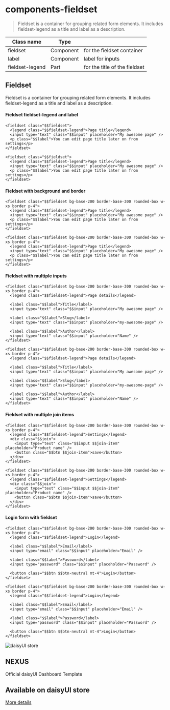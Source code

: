 # components-fieldset

> Fieldset is a container for grouping related form elements. It includes fieldset-legend as a title and label as a description.

| Class name      | Type      |                               |
| --------------- | --------- | ----------------------------- |
| fieldset        | Component | for the fieldset container    |
| label           | Component | label for inputs              |
| fieldset-legend | Part      | for the title of the fieldset |

## Fieldset

Fieldset is a container for grouping related form elements. It includes fieldset-legend as a title and label as a description.

[](#fieldset-fieldset-legend-and-label)

#### Fieldset fieldset-legend and label

```
<fieldset class="$$fieldset">
  <legend class="$$fieldset-legend">Page title</legend>
  <input type="text" class="$$input" placeholder="My awesome page" />
  <p class="$$label">You can edit page title later on from settings</p>
</fieldset>
```

```
<fieldset class="$$fieldset">
  <legend class="$$fieldset-legend">Page title</legend>
  <input type="text" class="$$input" placeholder="My awesome page" />
  <p class="$$label">You can edit page title later on from settings</p>
</fieldset>
```

[](#fieldset-with-background-and-border)

#### Fieldset with background and border

```
<fieldset class="$$fieldset bg-base-200 border-base-300 rounded-box w-xs border p-4">
  <legend class="$$fieldset-legend">Page title</legend>
  <input type="text" class="$$input" placeholder="My awesome page" />
  <p class="$$label">You can edit page title later on from settings</p>
</fieldset>
```

```
<fieldset class="$$fieldset bg-base-200 border-base-300 rounded-box w-xs border p-4">
  <legend class="$$fieldset-legend">Page title</legend>
  <input type="text" class="$$input" placeholder="My awesome page" />
  <p class="$$label">You can edit page title later on from settings</p>
</fieldset>
```

[](#fieldset-with-multiple-inputs)

#### Fieldset with multiple inputs

```
<fieldset class="$$fieldset bg-base-200 border-base-300 rounded-box w-xs border p-4">
  <legend class="$$fieldset-legend">Page details</legend>

  <label class="$$label">Title</label>
  <input type="text" class="$$input" placeholder="My awesome page" />

  <label class="$$label">Slug</label>
  <input type="text" class="$$input" placeholder="my-awesome-page" />

  <label class="$$label">Author</label>
  <input type="text" class="$$input" placeholder="Name" />
</fieldset>
```

```
<fieldset class="$$fieldset bg-base-200 border-base-300 rounded-box w-xs border p-4">
  <legend class="$$fieldset-legend">Page details</legend>

  <label class="$$label">Title</label>
  <input type="text" class="$$input" placeholder="My awesome page" />

  <label class="$$label">Slug</label>
  <input type="text" class="$$input" placeholder="my-awesome-page" />

  <label class="$$label">Author</label>
  <input type="text" class="$$input" placeholder="Name" />
</fieldset>
```

[](#fieldset-with-multiple-join-items)

#### Fieldset with multiple join items

```
<fieldset class="$$fieldset bg-base-200 border-base-300 rounded-box w-xs border p-4">
  <legend class="$$fieldset-legend">Settings</legend>
  <div class="$$join">
    <input type="text" class="$$input $$join-item" placeholder="Product name" />
    <button class="$$btn $$join-item">save</button>
  </div>
</fieldset>
```

```
<fieldset class="$$fieldset bg-base-200 border-base-300 rounded-box w-xs border p-4">
  <legend class="$$fieldset-legend">Settings</legend>
  <div class="$$join">
    <input type="text" class="$$input $$join-item" placeholder="Product name" />
    <button class="$$btn $$join-item">save</button>
  </div>
</fieldset>
```

[](#login-form-with-fieldset)

#### Login form with fieldset

```
<fieldset class="$$fieldset bg-base-200 border-base-300 rounded-box w-xs border p-4">
  <legend class="$$fieldset-legend">Login</legend>

  <label class="$$label">Email</label>
  <input type="email" class="$$input" placeholder="Email" />

  <label class="$$label">Password</label>
  <input type="password" class="$$input" placeholder="Password" />

  <button class="$$btn $$btn-neutral mt-4">Login</button>
</fieldset>
```

```
<fieldset class="$$fieldset bg-base-200 border-base-300 rounded-box w-xs border p-4">
  <legend class="$$fieldset-legend">Login</legend>

  <label class="$$label">Email</label>
  <input type="email" class="$$input" placeholder="Email" />

  <label class="$$label">Password</label>
  <input type="password" class="$$input" placeholder="Password" />

  <button class="$$btn $$btn-neutral mt-4">Login</button>
</fieldset>
```

![daisyUI store](https://img.daisyui.com/images/store/nexus.webp)

## NEXUS  
Official daisyUI Dashboard Template

## Available on daisyUI store

[More details](/store)
